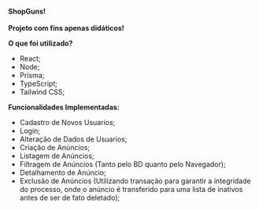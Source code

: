**ShopGuns!**<br><br>
**Projeto com fins apenas didáticos!**<br>


**O que foi utilizado?**
- React;
- Node;
- Prisma;
- TypeScript;
- Tailwind CSS;

**Funcionalidades Implementadas:**
- Cadastro de Novos Usuarios;
- Login;
- Alteração de Dados de Usuarios;
- Criação de Anúncios;
- Listagem de Anúncios;
- Filtragem de Anúncios (Tanto pelo BD quanto pelo Navegador);
- Detalhamento de Anúncio;
- Exclusão de Anúncios (Utilizando transação para garantir a integridade do processo, onde o anúncio é transferido para uma lista de inativos antes de ser de fato deletado);




